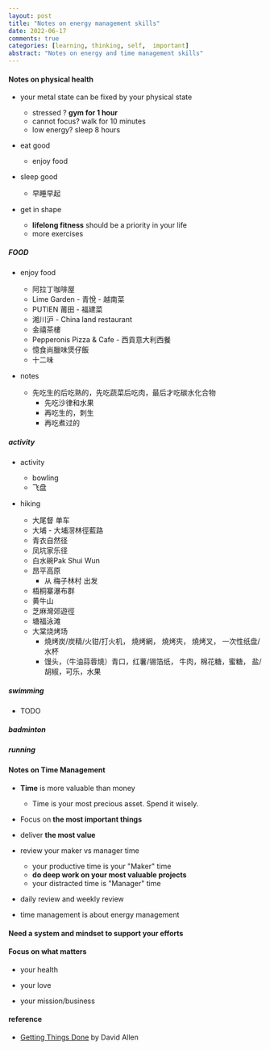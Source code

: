 ```yaml
---
layout: post
title: "Notes on energy management skills"
date: 2022-06-17
comments: true
categories: [learning, thinking, self,  important]
abstract: "Notes on energy and time management skills"
---
```


#### Notes on physical health  
* your metal state can be fixed by your physical state    
    - stressed ? **gym for 1 hour**  
    - cannot focus?  walk for 10 minutes  
    - low energy?  sleep 8 hours  

* eat good  
    - enjoy food  

* sleep good  
    - 早睡早起  

* get in shape  
    - **lifelong fitness** should be a priority in your life  
    - more exercises  

##### FOOD  
* enjoy food  
    - 阿拉丁咖啡屋  
    - Lime Garden - 青悅 - 越南菜  
    - PUTIEN 莆田 - 福建菜  
    - 湘川沪 - China land restaurant   
    - 金禧茶樓  
    - Pepperonis Pizza & Cafe  - 西貢意大利西餐  
    - 憶食尚臘味煲仔飯  
    - 十二味  

* notes  
    - 先吃生的后吃熟的，先吃蔬菜后吃肉，最后才吃碳水化合物   
        + 先吃沙律和水果
        + 再吃生的，刺生  
        + 再吃煮过的  


#####  activity  
* activity  
    - bowling  
    - 飞盘  
      
* hiking  
    - 大尾督 单车  
    - 大埔 - 大埔滘林徑藍路  
    - 青衣自然径  
    - 凤坑家乐径  
    - 白水碗Pak Shui Wun  
    - 昂平高原  
        + 从 梅子林村 出发  
    - 梧桐寨瀑布群  
    - 黄牛山  
    - 芝麻灣郊遊徑  
    - 塘福泳滩  
    - 大棠烧烤场  
        + 燒烤炭/炭精/火钳/打火机， 燒烤網， 燒烤夾， 燒烤叉， 一次性纸盘/水杯     
        + 馒头，（牛油蒜蓉燒）青口，红薯/锡箔纸， 牛肉，棉花糖，蜜糖， 盐/胡椒，可乐，水果    


##### swimming  
* TODO  

##### badminton  

##### running  

#### Notes on Time Management  
* **Time** is more valuable than money  
    - Time is your most precious asset. Spend it wisely.  

* Focus on **the most important things**  

* deliver **the most value**  

* review your maker vs manager time  
    - your productive time is your "Maker" time  
    - **do deep work on your most valuable projects**    
    - your distracted time is "Manager" time  

* daily review and weekly review    

* time management is about energy management  


#### Need a system and mindset to support your efforts  


#### Focus on what matters  
* your health  

* your love 

* your mission/business  

#### reference
* [Getting Things Done](https://book.douban.com/subject/1316569/) by David Allen  